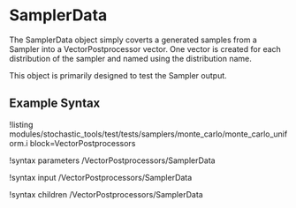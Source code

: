 # SamplerData
The SamplerData object simply coverts a generated samples from a Sampler into a VectorPostprocessor
vector. One vector is created for each distribution of the sampler and named using the
distribution name.

This object is primarily designed to test the Sampler output.

## Example Syntax
!listing modules/stochastic_tools/test/tests/samplers/monte_carlo/monte_carlo_uniform.i block=VectorPostprocessors

!syntax parameters /VectorPostprocessors/SamplerData

!syntax input /VectorPostprocessors/SamplerData

!syntax children /VectorPostprocessors/SamplerData
